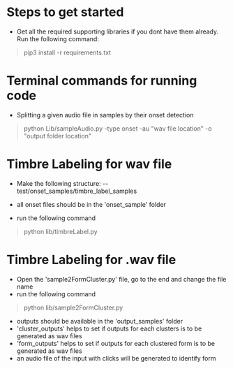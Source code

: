 Steps to get started
=====================

- Get all the required supporting libraries if you dont have them already. Run the following command:
>  pip3 install -r requirements.txt



Terminal commands for running code
==================================

- Splitting a given audio file in samples by their onset detection
>  python Lib/sampleAudio.py -type onset -au "wav file location" -o "output folder location"



Timbre Labeling for wav file
============================

- Make the following structure:
-- test/onset_samples/timbre_label_samples

- all onset files should be in the 'onset_sample' folder
- run the following command
>  python lib/timbreLabel.py


Timbre Labeling for .wav file
=============================

- Open the 'sample2FormCluster.py' file, go to the end and change the file name
- run the following command
>  python lib/sample2FormCluster.py
- outputs should be available in the 'output_samples' folder
- 'cluster_outputs' helps to set if outputs for each clusters is to be generated as wav files
- 'form_outputs' helps to set if outputs for each clustered form is to be generated as wav files
- an audio file of the input with clicks will be generated to identify form